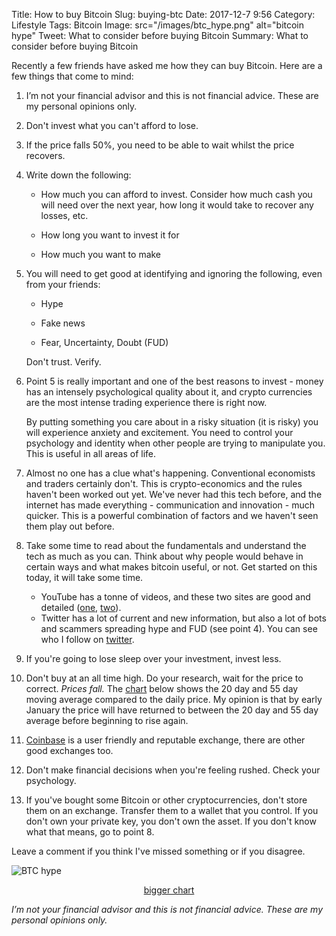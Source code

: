 Title: How to buy Bitcoin
Slug: buying-btc
Date: 2017-12-7 9:56
Category: Lifestyle 
Tags: Bitcoin
Image: src="/images/btc_hype.png" alt="bitcoin hype"
Tweet: What to consider before buying Bitcoin
Summary: What to consider before buying Bitcoin

Recently a few friends have asked me how they can buy Bitcoin. Here are a few things that come to mind:

1. I’m not your financial advisor and this is not financial advice. These are my personal opinions only.

2. Don't invest what you can't afford to lose.

3. If the price falls 50%, you need to be able to wait whilst the price recovers.

4. Write down the following:

    * How much you can afford to invest. Consider how much cash you will need over the next year, how long it would take to recover any losses, etc.

    * How long you want to invest it for

    * How much you want to make

5. You will need to get good at identifying and ignoring the following, even from your friends:

    * Hype

    * Fake news 

    * Fear, Uncertainty, Doubt (FUD) 

    Don't trust. Verify.

6. Point 5 is really important and one of the best reasons to invest - money has an intensely psychological quality about it, and crypto currencies are the most intense trading experience there is right now. 

    By putting something you care about in a risky situation (it is risky) you will experience anxiety and excitement. You need to control your psychology and identity when other people are trying to manipulate you. This is useful in all areas of life.

7. Almost no one has a clue what's happening. Conventional economists and traders certainly don't. This is crypto-economics and the rules haven't been worked out yet. We've never had this tech before, and the internet has made everything - communication and innovation - much quicker. This is a powerful combination of factors and we haven't seen them play out before. 

8. Take some time to read about the fundamentals and understand the tech as much as you can. Think about why people would behave in certain ways and what makes bitcoin useful, or not. Get started on this today, it will take some time.

    * YouTube has a tonne of videos, and these two sites are good and detailed ([one](http://lopp.net/bitcoin.html), [two](http://nakamotoinstitute.org/)). 
    * Twitter has a lot of current and new information, but also a lot of bots and scammers spreading hype and FUD (see point 4). You can see who I follow on [twitter](https://twitter.com/johnmathews/following).<p></p>

9. If you're going to lose sleep over your investment, invest less.

10. Don't buy at an all time high. Do your research, wait for the price to correct.  _Prices fall._ The [chart](https://uk.tradingview.com/x/TrL9SA7o/) below shows the 20 day and 55 day moving average compared to the daily price. My opinion is that by early January the price will have returned to between the 20 day and 55 day average before beginning to rise again.

11. [Coinbase](http://www.coinbase.com) is a user friendly and reputable exchange, there are other good exchanges too.

12. Don't make financial decisions when you're feeling rushed. Check your psychology.

13. If you've bought some Bitcoin or other cryptocurrencies, don't store them on an exchange. Transfer them to a wallet that you control. If you don't own your private key, you don't own the asset. If you don't know what that means, go to point 8. 


Leave a comment if you think I've missed something or if you disagree.

![BTC hype]({filename}../images/btc_hype.png)[<p align="center">bigger chart](https://uk.tradingview.com/x/TrL9SA7o/)</p>



_I’m not your financial advisor and this is not financial advice. These are my personal opinions only._